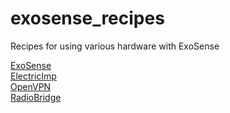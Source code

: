 # exosense_recipes
Recipes for using various hardware with ExoSense

[ExoSense](ExoSense/README.md)\
[ElectricImp](ElectricImp/README.md)\
[OpenVPN](OpenVPN/README.md)\
[RadioBridge](RadioBridge/README.md)

